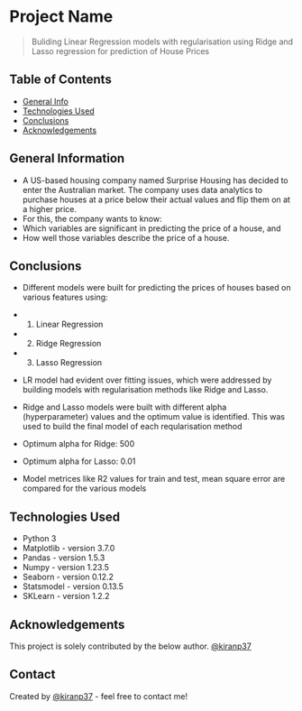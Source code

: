 # Project Name
> Buliding Linear Regression models with regularisation using Ridge and Lasso regression  for prediction of House Prices 


## Table of Contents
* [General Info](#general-information)
* [Technologies Used](#technologies-used)
* [Conclusions](#conclusions)
* [Acknowledgements](#acknowledgements)

<!-- You can include any other section that is pertinent to your problem -->

## General Information
- A US-based housing company named Surprise Housing has decided to enter the Australian market. The company uses data analytics to purchase houses at a price below their actual values and flip them on at a higher price.
- For this, the company wants to know:
- Which variables are significant in predicting the price of a house, and
- How well those variables describe the price of a house.

<!-- You don't have to answer all the questions - just the ones relevant to your project. -->

## Conclusions
- Different models were built for predicting the prices of houses based on various features using:
- 1. Linear Regression
- 2. Ridge Regression
- 3. Lasso Regression

- LR model had evident over fitting issues, which were addressed by building models with regularisation methods like Ridge and Lasso.

- Ridge and Lasso models were built with different alpha (hyperparameter) values and the optimum value is identified. This was used to build the final model of each reqularisation method
- Optimum alpha for Ridge: 500
- Optimum alpha for Lasso: 0.01

- Model metrices like R2 values for train and test, mean square error are compared for the various models

<!-- You don't have to answer all the questions - just the ones relevant to your project. -->


## Technologies Used
- Python 3
- Matplotlib - version 3.7.0
- Pandas 	 - version 1.5.3
- Numpy  	 - version 1.23.5
- Seaborn 	 - version 0.12.2
- Statsmodel - version 0.13.5
- SKLearn    - version 1.2.2

<!-- As the libraries versions keep on changing, it is recommended to mention the version of library used in this project -->

## Acknowledgements
This project is solely contributed by the below author.
 [@kiranp37](https://github.com/kiranp37/)


## Contact
Created by  [@kiranp37](https://github.com/kiranp37/) - feel free to contact me!


<!-- Optional -->
<!-- ## License -->
<!-- This project is open source and available under the [... License](). -->

<!-- You don't have to include all sections - just the one's relevant to your project -->